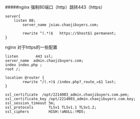 #####nginx
强制80端口（http）跳转443（https）
```angular2html
server{
    listen 80;
        server_name jxiao.chaojibuyers.com;

        rewrite ^(.*)$   https://$host$1 permanent;
}
```
nginx 对于https的一些配置

    listen        443 ssl;
    server_name  admin.chaojibuyers.com;
    index index.php ;
    root /;

    location @router {
            rewrite ^/(.+)$ /index.php?_route_=$1 last;
    }

    ssl_certificate  /opt/2214003_admin.chaojibuyers.com.pem;
    ssl_certificate_key /opt/2214003_admin.chaojibuyers.com.key;
    ssl_session_timeout 5m;
    ssl_protocols       TLSv1 TLSv1.1 TLSv1.2;
    ssl_ciphers         HIGH:!aNULL:!MD5;